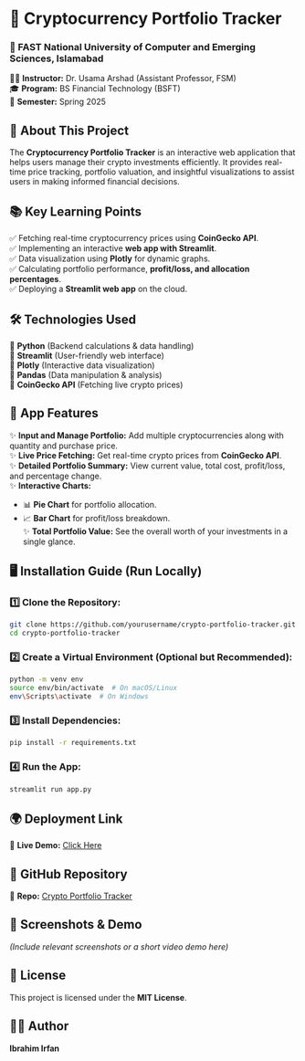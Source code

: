 # 🚀 Cryptocurrency Portfolio Tracker

### 📍 FAST National University of Computer and Emerging Sciences, Islamabad
👨‍🏫 **Instructor:** Dr. Usama Arshad (Assistant Professor, FSM)  
🎓 **Program:** BS Financial Technology (BSFT)  
📅 **Semester:** Spring 2025  

## 📌 About This Project
The **Cryptocurrency Portfolio Tracker** is an interactive web application that helps users manage their crypto investments efficiently. It provides real-time price tracking, portfolio valuation, and insightful visualizations to assist users in making informed financial decisions.

## 📚 Key Learning Points
✅ Fetching real-time cryptocurrency prices using **CoinGecko API**.  
✅ Implementing an interactive **web app with Streamlit**.  
✅ Data visualization using **Plotly** for dynamic graphs.  
✅ Calculating portfolio performance, **profit/loss, and allocation percentages**.  
✅ Deploying a **Streamlit web app** on the cloud.  

## 🛠️ Technologies Used
🔹 **Python** (Backend calculations & data handling)  
🔹 **Streamlit** (User-friendly web interface)  
🔹 **Plotly** (Interactive data visualization)  
🔹 **Pandas** (Data manipulation & analysis)  
🔹 **CoinGecko API** (Fetching live crypto prices)  

## 🚀 App Features
✨ **Input and Manage Portfolio:** Add multiple cryptocurrencies along with quantity and purchase price.  
✨ **Live Price Fetching:** Get real-time crypto prices from **CoinGecko API**.  
✨ **Detailed Portfolio Summary:** View current value, total cost, profit/loss, and percentage change.  
✨ **Interactive Charts:** 
   - 📊 **Pie Chart** for portfolio allocation.  
   - 📈 **Bar Chart** for profit/loss breakdown.  
✨ **Total Portfolio Value:** See the overall worth of your investments in a single glance.  

## 🖥️ Installation Guide (Run Locally)
### 1️⃣ Clone the Repository:
```sh
git clone https://github.com/yourusername/crypto-portfolio-tracker.git
cd crypto-portfolio-tracker
```

### 2️⃣ Create a Virtual Environment (Optional but Recommended):
```sh
python -m venv env
source env/bin/activate  # On macOS/Linux
env\Scripts\activate  # On Windows
```

### 3️⃣ Install Dependencies:
```sh
pip install -r requirements.txt
```

### 4️⃣ Run the App:
```sh
streamlit run app.py
```

## 🌍 Deployment Link
🔗 **Live Demo:** [Click Here](https://my-crypto-tracker.streamlit.app/)  

## 🔗 GitHub Repository
📂 **Repo:** [Crypto Portfolio Tracker](https://github.com/yourusername/crypto-portfolio-tracker)  

## 📸 Screenshots & Demo
_(Include relevant screenshots or a short video demo here)_  

## 📜 License
This project is licensed under the **MIT License**.  

## 👨‍💻 Author
**Ibrahim Irfan**
